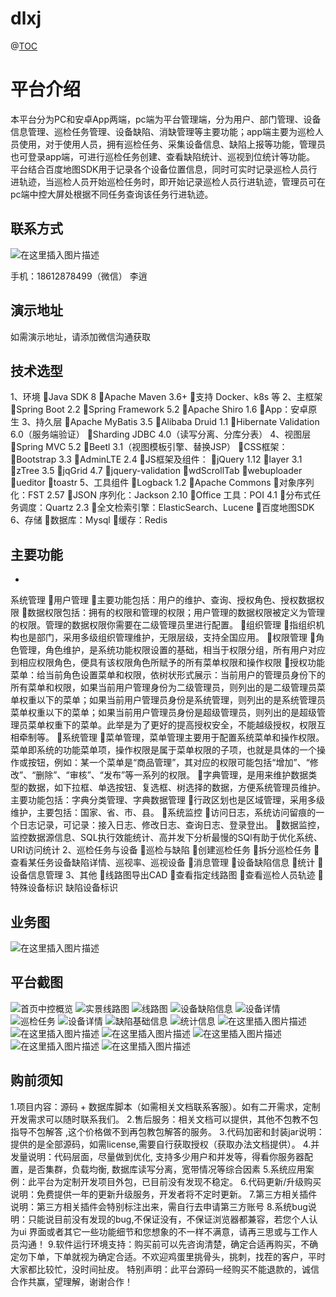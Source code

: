 # dlxj
@[TOC](电力巡检平台系统介绍)

# 平台介绍

本平台分为PC和安卓App两端，pc端为平台管理端，分为用户、部门管理、设备信息管理、巡检任务管理、设备缺陷、消缺管理等主要功能；app端主要为巡检人员使用，对于使用人员，拥有巡检任务、采集设备信息、缺陷上报等功能，管理员也可登录app端，可进行巡检任务创建、查看缺陷统计、巡视到位统计等功能。
平台结合百度地图SDK用于记录各个设备位置信息，同时可实时记录巡检人员行进轨迹，当巡检人员开始巡检任务时，即开始记录巡检人员行进轨迹，管理员可在pc端中控大屏处根据不同任务查询该任务行进轨迹。
## 联系方式
![在这里插入图片描述](https://img-blog.csdnimg.cn/20210118094354703.png#pic_center)

手机：18612878499（微信）      李逍
## 演示地址
如需演示地址，请添加微信沟通获取
## 技术选型
1、环境
Java SDK 8
Apache Maven 3.6+
支持 Docker、k8s 等
2、主框架
Spring Boot 2.2
Spring Framework 5.2
Apache Shiro 1.6
App：安卓原生
3、持久层
Apache MyBatis 3.5
Alibaba Druid 1.1
Hibernate Validation 6.0（服务端验证）
Sharding JDBC 4.0（读写分离、分库分表）
4、视图层
Spring MVC 5.2
Beetl 3.1（视图模板引擎、替换JSP）
CSS框架：
Bootstrap 3.3
AdminLTE 2.4
JS框架及组件：
jQuery 1.12
layer 3.1
zTree 3.5
jqGrid 4.7
jquery-validation
wdScrollTab
webuploader
ueditor
toastr
5、工具组件
Logback 1.2
Apache Commons
对象序列化：FST 2.57
JSON 序列化：Jackson 2.10
Office 工具：POI 4.1
分布式任务调度：Quartz 2.3
全文检索引擎：ElasticSearch、Lucene
百度地图SDK
6、存储
数据库：Mysql
缓存：Redis

## 主要功能

*
系统管理
用户管理
主要功能包括：用户的维护、查询、授权角色、授权数据权限
数据权限包括：拥有的权限和管理的权限；用户管理的数据权限被定义为管理的权限。管理的数据权限你需要在二级管理员里进行配置。
组织管理
指组织机构也是部门，采用多级组织管理维护，无限层级，支持全国应用。
权限管理
角色管理，角色维护，是系统功能权限设置的基础，相当于权限分组，所有用户对应到相应权限角色，便具有该权限角色所赋予的所有菜单权限和操作权限
授权功能菜单：给当前角色设置菜单和权限，依树状形式展示：当前用户的管理员身份下的所有菜单和权限，如果当前用户管理身份为二级管理员，则列出的是二级管理员菜单权重以下的菜单；如果当前用户管理员身份是系统管理，则列出的是系统管理员菜单权重以下的菜单；如果当前用户管理员身份是超级管理员，则列出的是超级管理员菜单权重下的菜单。此举是为了更好的提高授权安全，不能越级授权，权限互相牵制等。
系统管理
菜单管理，菜单管理主要用于配置系统菜单和操作权限。菜单即系统的功能菜单项，操作权限是属于菜单权限的子项，也就是具体的一个操作或按钮，例如：某一个菜单是“商品管理”，其对应的权限可能包括“增加”、“修改”、“删除”、“审核”、“发布”等一系列的权限。
字典管理，是用来维护数据类型的数据，如下拉框、单选按钮、复选框、树选择的数据，方便系统管理员维护。主要功能包括：字典分类管理、字典数据管理
行政区划也是区域管理，采用多级维护，主要包括：国家、省、市、县。
系统监控
访问日志，系统访问留痕的一个日志记录，可记录：接入日志、修改日志、查询日志、登录登出。
数据监控，监控数据源信息、SQL执行效能统计、高并发下分析最慢的SQl有助于优化系统、URI访问统计
2、巡检任务与设备
巡检与缺陷
创建巡检任务
拆分巡检任务
查看某任务设备缺陷详情、巡视率、巡视设备
消息管理
设备缺陷信息
统计
设备信息管理
3、其他
线路图导出CAD
查看指定线路图
查看巡检人员轨迹
特殊设备标识
缺陷设备标识
## 业务图
![在这里插入图片描述](https://img-blog.csdnimg.cn/20210118094608421.png?x-oss-process=image/watermark,type_ZmFuZ3poZW5naGVpdGk,shadow_10,text_aHR0cHM6Ly9ibG9nLmNzZG4ubmV0L3FxXzM2NTUxNDg2,size_16,color_FFFFFF,t_70#pic_center)
## 平台截图
![首页中控概览](https://img-blog.csdnimg.cn/20210118094714465.png?x-oss-process=image/watermark,type_ZmFuZ3poZW5naGVpdGk,shadow_10,text_aHR0cHM6Ly9ibG9nLmNzZG4ubmV0L3FxXzM2NTUxNDg2,size_16,color_FFFFFF,t_70#pic_center)
![实景线路图](https://img-blog.csdnimg.cn/20210118094740318.png?x-oss-process=image/watermark,type_ZmFuZ3poZW5naGVpdGk,shadow_10,text_aHR0cHM6Ly9ibG9nLmNzZG4ubmV0L3FxXzM2NTUxNDg2,size_16,color_FFFFFF,t_70)
![线路图](https://img-blog.csdnimg.cn/20210118094740233.png?x-oss-process=image/watermark,type_ZmFuZ3poZW5naGVpdGk,shadow_10,text_aHR0cHM6Ly9ibG9nLmNzZG4ubmV0L3FxXzM2NTUxNDg2,size_16,color_FFFFFF,t_70)
![设备缺陷信息](https://img-blog.csdnimg.cn/20210118094740216.png?x-oss-process=image/watermark,type_ZmFuZ3poZW5naGVpdGk,shadow_10,text_aHR0cHM6Ly9ibG9nLmNzZG4ubmV0L3FxXzM2NTUxNDg2,size_16,color_FFFFFF,t_70)
![设备详情](https://img-blog.csdnimg.cn/20210118094740204.png?x-oss-process=image/watermark,type_ZmFuZ3poZW5naGVpdGk,shadow_10,text_aHR0cHM6Ly9ibG9nLmNzZG4ubmV0L3FxXzM2NTUxNDg2,size_16,color_FFFFFF,t_70)
![巡检任务](https://img-blog.csdnimg.cn/20210118094740206.png?x-oss-process=image/watermark,type_ZmFuZ3poZW5naGVpdGk,shadow_10,text_aHR0cHM6Ly9ibG9nLmNzZG4ubmV0L3FxXzM2NTUxNDg2,size_16,color_FFFFFF,t_70)
![设备详情](https://img-blog.csdnimg.cn/20210118094740176.png?x-oss-process=image/watermark,type_ZmFuZ3poZW5naGVpdGk,shadow_10,text_aHR0cHM6Ly9ibG9nLmNzZG4ubmV0L3FxXzM2NTUxNDg2,size_16,color_FFFFFF,t_70)
![缺陷基础信息](https://img-blog.csdnimg.cn/20210118094740180.png?x-oss-process=image/watermark,type_ZmFuZ3poZW5naGVpdGk,shadow_10,text_aHR0cHM6Ly9ibG9nLmNzZG4ubmV0L3FxXzM2NTUxNDg2,size_16,color_FFFFFF,t_70)
![统计信息](https://img-blog.csdnimg.cn/20210118094740170.png?x-oss-process=image/watermark,type_ZmFuZ3poZW5naGVpdGk,shadow_10,text_aHR0cHM6Ly9ibG9nLmNzZG4ubmV0L3FxXzM2NTUxNDg2,size_16,color_FFFFFF,t_70)
![在这里插入图片描述](https://img-blog.csdnimg.cn/2021011809494553.png)
![在这里插入图片描述](https://img-blog.csdnimg.cn/2021011809494580.png)
![在这里插入图片描述](https://img-blog.csdnimg.cn/2021011809494551.png)
![在这里插入图片描述](https://img-blog.csdnimg.cn/2021011809494538.png)
![在这里插入图片描述](https://img-blog.csdnimg.cn/20210118094944990.png)
![在这里插入图片描述](https://img-blog.csdnimg.cn/20210118094944968.png)
## 购前须知
1.项目内容：源码 + 数据库脚本（如需相关文档联系客服）。如有二开需求，定制开发需求可以随时联系我们。
2.售后服务：相关文档可以提供，其他不包教不包指导不包解答 ,这个价格做不到再包教包解答的服务。
3.代码加密和封装jar说明：提供的是全部源码，如需license,需要自行获取授权（获取办法文档提供）。
4.并发量说明：代码层面，尽量做到优化, 支持多少用户和并发等，得看你服务器配置，是否集群，负载均衡, 数据库读写分离，宽带情况等综合因素
5.系统应用案例：此平台为定制开发项目外包，已目前没有发现不稳定。
6.代码更新/升级购买说明：免费提供一年的更新升级服务，开发者将不定时更新。
7.第三方相关插件说明：第三方相关插件会特别标注出来，需自行去申请第三方账号
8.系统bug说明：只能说目前没有发现的bug,不保证没有，不保证浏览器都兼容，若您个人认为ui 界面或者其它一些功能细节和您想象的不一样不满意，请再三思或与工作人员沟通！
9.软件运行环境支持：购买前可以先咨询清楚，确定合适再购买，不确定勿下单，下单就视为确定合适。不欢迎鸡蛋里挑骨头，挑刺，找茬的客户，平时大家都比较忙，没时间扯皮。
特别声明：此平台源码一经购买不能退款的，诚信合作共赢，望理解，谢谢合作！
